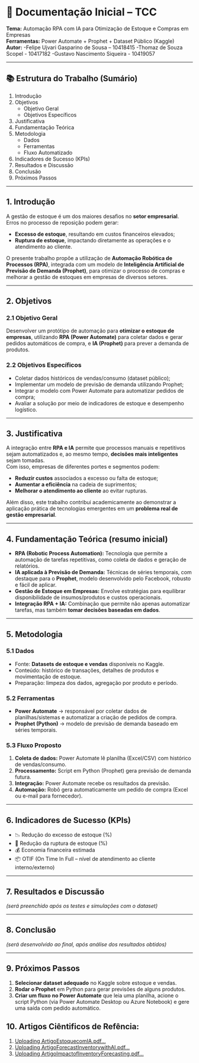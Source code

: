 # 📑 Documentação Inicial – TCC  
**Tema:** Automação RPA com IA para Otimização de Estoque e Compras em Empresas  
**Ferramentas:** Power Automate + Prophet + Dataset Público (Kaggle)  
**Autor:** 
-Felipe Ujvari Gasparino de Sousa – 10418415
-Thomaz de Souza Scopel - 10417182 
-Gustavo Nascimento Siqueira - 10419057

---

## 📚 Estrutura do Trabalho (Sumário)
1. Introdução  
2. Objetivos  
   - Objetivo Geral  
   - Objetivos Específicos  
3. Justificativa  
4. Fundamentação Teórica  
5. Metodologia  
   - Dados  
   - Ferramentas  
   - Fluxo Automatizado  
6. Indicadores de Sucesso (KPIs)  
7. Resultados e Discussão  
8. Conclusão  
9. Próximos Passos  

---

## 1. Introdução
A gestão de estoque é um dos maiores desafios no **setor empresarial**.  
Erros no processo de reposição podem gerar:  
- **Excesso de estoque**, resultando em custos financeiros elevados;  
- **Ruptura de estoque**, impactando diretamente as operações e o atendimento ao cliente.  

O presente trabalho propõe a utilização de **Automação Robótica de Processos (RPA)**, integrada com um modelo de **Inteligência Artificial de Previsão de Demanda (Prophet)**, para otimizar o processo de compras e melhorar a gestão de estoques em empresas de diversos setores.  

---

## 2. Objetivos
### 2.1 Objetivo Geral
Desenvolver um protótipo de automação para **otimizar o estoque de empresas**, utilizando **RPA (Power Automate)** para coletar dados e gerar pedidos automáticos de compra, e **IA (Prophet)** para prever a demanda de produtos.  

### 2.2 Objetivos Específicos
- Coletar dados históricos de vendas/consumo (dataset público);  
- Implementar um modelo de previsão de demanda utilizando Prophet;  
- Integrar o modelo com Power Automate para automatizar pedidos de compra;  
- Avaliar a solução por meio de indicadores de estoque e desempenho logístico.  

---

## 3. Justificativa
A integração entre **RPA e IA** permite que processos manuais e repetitivos sejam automatizados e, ao mesmo tempo, **decisões mais inteligentes** sejam tomadas.  
Com isso, empresas de diferentes portes e segmentos podem:  
- **Reduzir custos** associados a excesso ou falta de estoque;  
- **Aumentar a eficiência** na cadeia de suprimentos;  
- **Melhorar o atendimento ao cliente** ao evitar rupturas.  

Além disso, este trabalho contribui academicamente ao demonstrar a aplicação prática de tecnologias emergentes em um **problema real de gestão empresarial**.  

---

## 4. Fundamentação Teórica (resumo inicial)
- **RPA (Robotic Process Automation):** Tecnologia que permite a automação de tarefas repetitivas, como coleta de dados e geração de relatórios.  
- **IA aplicada à Previsão de Demanda:** Técnicas de séries temporais, com destaque para o **Prophet**, modelo desenvolvido pelo Facebook, robusto e fácil de aplicar.  
- **Gestão de Estoque em Empresas:** Envolve estratégias para equilibrar disponibilidade de insumos/produtos e custos operacionais.  
- **Integração RPA + IA:** Combinação que permite não apenas automatizar tarefas, mas também **tomar decisões baseadas em dados**.  

---

## 5. Metodologia
### 5.1 Dados
- Fonte: **Datasets de estoque e vendas** disponíveis no Kaggle.  
- Conteúdo: histórico de transações, detalhes de produtos e movimentação de estoque.  
- Preparação: limpeza dos dados, agregação por produto e período.  

### 5.2 Ferramentas
- **Power Automate** → responsável por coletar dados de planilhas/sistemas e automatizar a criação de pedidos de compra.  
- **Prophet (Python)** → modelo de previsão de demanda baseado em séries temporais.  

### 5.3 Fluxo Proposto
1. **Coleta de dados:** Power Automate lê planilha (Excel/CSV) com histórico de vendas/consumo.  
2. **Processamento:** Script em Python (Prophet) gera previsão de demanda futura.  
3. **Integração:** Power Automate recebe os resultados da previsão.  
4. **Automação:** Robô gera automaticamente um pedido de compra (Excel ou e-mail para fornecedor).  

---

## 6. Indicadores de Sucesso (KPIs)
- 📉 Redução do excesso de estoque (%)  
- 🚫 Redução da ruptura de estoque (%)  
- 💰 Economia financeira estimada  
- 📦 OTIF (On Time In Full – nível de atendimento ao cliente interno/externo)  

---

## 7. Resultados e Discussão
*(será preenchido após os testes e simulações com o dataset)*  

---

## 8. Conclusão
*(será desenvolvido ao final, após análise dos resultados obtidos)*  

---

## 9. Próximos Passos
1. **Selecionar dataset adequado** no Kaggle sobre estoque e vendas.  
2. **Rodar o Prophet** em Python para gerar previsões de alguns produtos.  
3. **Criar um fluxo no Power Automate** que leia uma planilha, acione o script Python (via Power Automate Desktop ou Azure Notebook) e gere uma saída com pedido automático.


## 10. Artigos Ciêntificos de Refência:
1. [Uploading ArtigoEstoquecomIA.pdf…]()
2. [Uploading ArtigoForecastInventorywithAI.pdf…]()
3. [Uploading ArtigoImpactofInventoryForecasting.pdf…]()
